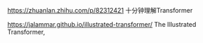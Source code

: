 https://zhuanlan.zhihu.com/p/82312421
十分钟理解Transformer


https://jalammar.github.io/illustrated-transformer/
The Illustrated Transformer, 